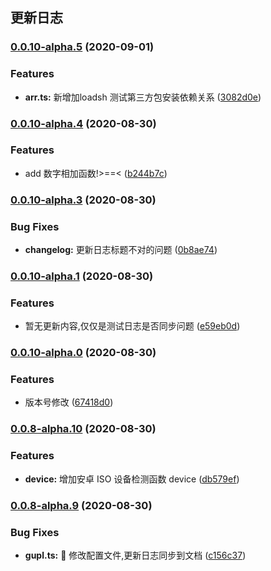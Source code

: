 ## 更新日志
### [0.0.10-alpha.5](https://gitee.com/ycwdss/novlib/compare/v0.0.10-alpha.4...v0.0.10-alpha.5) (2020-09-01)


### Features

* **arr.ts:** 新增加loadsh 测试第三方包安装依赖关系 ([3082d0e](https://gitee.com/ycwdss/novlib/commit/3082d0e10d57ccd5cf2f6c435409a4231f52ae66))

### [0.0.10-alpha.4](https://gitee.com/ycwdss/novlib/compare/v0.0.10-alpha.3...v0.0.10-alpha.4) (2020-08-30)


### Features

* add 数字相加函数!>==< ([b244b7c](https://gitee.com/ycwdss/novlib/commit/b244b7ce068a9b08e1582e5de868ec6593c04497))

### [0.0.10-alpha.3](https://gitee.com/ycwdss/novlib/compare/v0.0.10-alpha.1...v0.0.10-alpha.3) (2020-08-30)


### Bug Fixes

* **changelog:** 更新日志标题不对的问题 ([0b8ae74](https://gitee.com/ycwdss/novlib/commit/0b8ae742e66537feba1d978d479ab992b26acd5b))

### [0.0.10-alpha.1](https://gitee.com/ycwdss/novlib/compare/v0.0.10-alpha.0...v0.0.10-alpha.1) (2020-08-30)

### Features

-   暂无更新内容,仅仅是测试日志是否同步问题 ([e59eb0d](https://gitee.com/ycwdss/novlib/commit/e59eb0d10b2d3205dabb89d6a00f4cef4489957c))

### [0.0.10-alpha.0](https://gitee.com/ycwdss/novlib/compare/v0.0.8-alpha.11...v0.0.10-alpha.0) (2020-08-30)

### Features

-   版本号修改 ([67418d0](https://gitee.com/ycwdss/novlib/commit/67418d00bb3c34ad6b11f507451a15e83bffe7c0))

### [0.0.8-alpha.10](https://gitee.com/ycwdss/novlib/compare/v0.0.8-alpha.9...v0.0.8-alpha.10) (2020-08-30)

### Features

-   **device:** 增加安卓 ISO 设备检测函数 device ([db579ef](https://gitee.com/ycwdss/novlib/commit/db579ef0f01291effe90788fdee2424588c8633a))

### [0.0.8-alpha.9](https://gitee.com/ycwdss/novlib/compare/v0.0.8-alpha.8...v0.0.8-alpha.9) (2020-08-30)

### Bug Fixes

-   **gupl.ts:** :bug: 修改配置文件,更新日志同步到文档 ([c156c37](https://gitee.com/ycwdss/novlib/commit/c156c3711be0189c238c3e4807dc22b4db7056c6))
